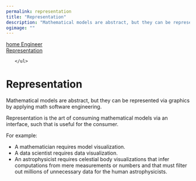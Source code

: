 ```yaml
---
permalink: representation
title: "Representation"
description: "Mathematical models are abstract, but they can be represented via graphics by applying math software engineering."
ogimage: ""
---
```



<nav>
  <a class="home" href="/">
    <span class="material-symbols-rounded">
      home
    </span>
    <span>
      Engineer
    </span>
  </a>
  <div class="article">
    <a class="title" href="#">
      Representation
    </a>
    <ul>
      
    </ul>
  </div>
</nav>

<!-- Copyright (c) 2022 Tobias Briones. All rights reserved. -->
<!-- SPDX-License-Identifier: CC-BY-4.0 -->
<!-- This file is part of https://github.com/mathsoftware/engineer -->

# Representation

Mathematical models are abstract, but they can be represented via graphics
by applying math software engineering.

Representation is the art of consuming mathematical models via an interface,
such that is useful for the consumer.

For example:

- A mathematician requires model visualization.
- A data scientist requires data visualization.
- An astrophysicist requires celestial body visualizations that infer
  computations from mere measurements or numbers and that must filter out
  millions of unnecessary data for the human astrophysicists.


